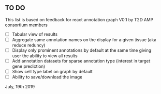 ## TO DO


This list is based on feedback for react annotation graph V0.1 by T2D AMP consortium members

- [ ] Tabular view of results 
- [ ] Aggregate same annotation names on the display for a given tissue (aka reduce reduncy) 
- [ ] Display only prominent annotations by default at the same time giving user the ability to view all results
- [ ] Add annotation datasets for sparse annotation type (interest in target gene prediction) 
- [ ] Show cell type label on graph by default
- [ ] Ability to save/download the image

July, 19th 2019
